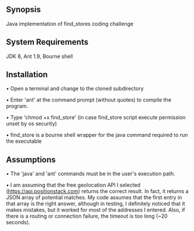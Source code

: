 ## Synopsis

Java implementation of find_stores coding challenge

## System Requirements 

JDK 8, Ant 1.9, Bourne shell 

## Installation

• Open a terminal and change to the cloned subdirectory 

• Enter 'ant' at the command prompt (without quotes) to compile the program. 

• Type 'chmod +x find_store' (in case find_store script execute permission unset by os security)

• find_store is a bourne shell wrapper for the java command required to run the executable

## Assumptions

• The 'java' and 'ant' commands must be in the user's execution path.

• I am assuming that the free geolocation API I selected (https://api.positionstack.com) returns
  the correct result. In fact, it returns a JSON array of potential matches. My code assumes that
  the first entry in that array is the right answer, although in testing, I definitely noticed that
  it makes mistakes, but it worked for most of the addresses I entered. Also, if there is a routing
  or connection failure, the timeout is too long (~20 seconds). 


